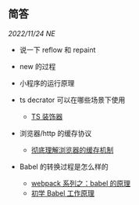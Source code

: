 ## 简答

_2022/11/24 NE_

- 说一下 reflow 和 repaint
- new 的过程
- 小程序的运行原理
- ts decrator 可以在哪些场景下使用

  - [TS 装饰器](https://juejin.cn/post/7095717238149218317)

- 浏览器/http 的缓存协议

  - [彻底理解浏览器的缓存机制](https://juejin.cn/post/6844903593275817998)

- Babel 的转换过程是怎么样的

  - [webpack 系列之：babel 的原理](https://juejin.cn/post/6844904190343381005)
  - [初学 Babel 工作原理](https://zhuanlan.zhihu.com/p/85915575)
